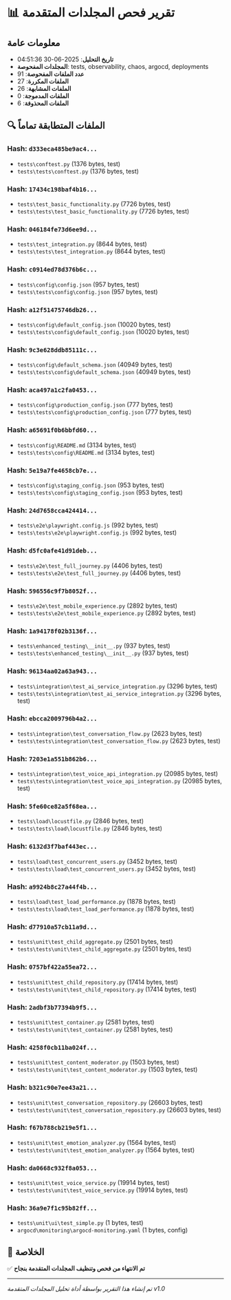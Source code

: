 # 📊 تقرير فحص المجلدات المتقدمة

## معلومات عامة
- **تاريخ التحليل**: 2025-06-30 04:51:36
- **المجلدات المفحوصة**: tests, observability, chaos, argocd, deployments
- **عدد الملفات المفحوصة**: 91
- **الملفات المكررة**: 27
- **الملفات المشابهة**: 26
- **الملفات المدموجة**: 0
- **الملفات المحذوفة**: 6

## 🔍 الملفات المتطابقة تماماً

### Hash: `d333eca485be9ac4...`
- `tests\conftest.py` (1376 bytes, test)
- `tests\tests\conftest.py` (1376 bytes, test)

### Hash: `17434c198baf4b16...`
- `tests\test_basic_functionality.py` (7726 bytes, test)
- `tests\tests\test_basic_functionality.py` (7726 bytes, test)

### Hash: `046184fe73d6ee9d...`
- `tests\test_integration.py` (8644 bytes, test)
- `tests\tests\test_integration.py` (8644 bytes, test)

### Hash: `c0914ed78d376b6c...`
- `tests\config\config.json` (957 bytes, test)
- `tests\tests\config\config.json` (957 bytes, test)

### Hash: `a12f51475746db26...`
- `tests\config\default_config.json` (10020 bytes, test)
- `tests\tests\config\default_config.json` (10020 bytes, test)

### Hash: `9c3e628ddb85111c...`
- `tests\config\default_schema.json` (40949 bytes, test)
- `tests\tests\config\default_schema.json` (40949 bytes, test)

### Hash: `aca497a1c2fa0453...`
- `tests\config\production_config.json` (777 bytes, test)
- `tests\tests\config\production_config.json` (777 bytes, test)

### Hash: `a65691f0b6bbfd60...`
- `tests\config\README.md` (3134 bytes, test)
- `tests\tests\config\README.md` (3134 bytes, test)

### Hash: `5e19a7fe4658cb7e...`
- `tests\config\staging_config.json` (953 bytes, test)
- `tests\tests\config\staging_config.json` (953 bytes, test)

### Hash: `24d7658cca424414...`
- `tests\e2e\playwright.config.js` (992 bytes, test)
- `tests\tests\e2e\playwright.config.js` (992 bytes, test)

### Hash: `d5fc0afe41d91deb...`
- `tests\e2e\test_full_journey.py` (4406 bytes, test)
- `tests\tests\e2e\test_full_journey.py` (4406 bytes, test)

### Hash: `596556c9f7b8052f...`
- `tests\e2e\test_mobile_experience.py` (2892 bytes, test)
- `tests\tests\e2e\test_mobile_experience.py` (2892 bytes, test)

### Hash: `1a94178f02b3136f...`
- `tests\enhanced_testing\__init__.py` (937 bytes, test)
- `tests\tests\enhanced_testing\__init__.py` (937 bytes, test)

### Hash: `96134aa02a63a943...`
- `tests\integration\test_ai_service_integration.py` (3296 bytes, test)
- `tests\tests\integration\test_ai_service_integration.py` (3296 bytes, test)

### Hash: `ebcca2009796b4a2...`
- `tests\integration\test_conversation_flow.py` (2623 bytes, test)
- `tests\tests\integration\test_conversation_flow.py` (2623 bytes, test)

### Hash: `7203e1a551b862b6...`
- `tests\integration\test_voice_api_integration.py` (20985 bytes, test)
- `tests\tests\integration\test_voice_api_integration.py` (20985 bytes, test)

### Hash: `5fe60ce82a5f68ea...`
- `tests\load\locustfile.py` (2846 bytes, test)
- `tests\tests\load\locustfile.py` (2846 bytes, test)

### Hash: `6132d3f7baf443ec...`
- `tests\load\test_concurrent_users.py` (3452 bytes, test)
- `tests\tests\load\test_concurrent_users.py` (3452 bytes, test)

### Hash: `a9924b8c27a44f4b...`
- `tests\load\test_load_performance.py` (1878 bytes, test)
- `tests\tests\load\test_load_performance.py` (1878 bytes, test)

### Hash: `d77910a57cb11a9d...`
- `tests\unit\test_child_aggregate.py` (2501 bytes, test)
- `tests\tests\unit\test_child_aggregate.py` (2501 bytes, test)

### Hash: `0757bf422a55ea72...`
- `tests\unit\test_child_repository.py` (17414 bytes, test)
- `tests\tests\unit\test_child_repository.py` (17414 bytes, test)

### Hash: `2adbf3b77394b9f5...`
- `tests\unit\test_container.py` (2581 bytes, test)
- `tests\tests\unit\test_container.py` (2581 bytes, test)

### Hash: `4258f0cb11ba024f...`
- `tests\unit\test_content_moderator.py` (1503 bytes, test)
- `tests\tests\unit\test_content_moderator.py` (1503 bytes, test)

### Hash: `b321c90e7ee43a21...`
- `tests\unit\test_conversation_repository.py` (26603 bytes, test)
- `tests\tests\unit\test_conversation_repository.py` (26603 bytes, test)

### Hash: `f67b788cb219e5f1...`
- `tests\unit\test_emotion_analyzer.py` (1564 bytes, test)
- `tests\tests\unit\test_emotion_analyzer.py` (1564 bytes, test)

### Hash: `da0668c932f8a053...`
- `tests\unit\test_voice_service.py` (19914 bytes, test)
- `tests\tests\unit\test_voice_service.py` (19914 bytes, test)

### Hash: `36a9e7f1c95b82ff...`
- `tests\unit\ui\test_simple.py` (1 bytes, test)
- `argocd\monitoring\argocd-monitoring.yaml` (1 bytes, config)

## 🎯 الخلاصة

✅ **تم الانتهاء من فحص وتنظيف المجلدات المتقدمة بنجاح**

---

*تم إنشاء هذا التقرير بواسطة أداة تحليل المجلدات المتقدمة v1.0*

